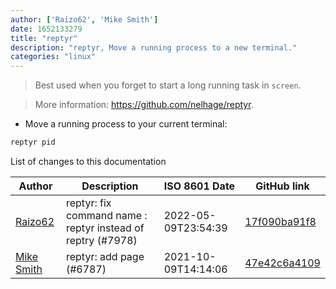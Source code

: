 ```yaml
---
author: ['Raizo62', 'Mike Smith']
date: 1652133279
title: "reptyr"
description: "reptyr, Move a running process to a new terminal."
categories: "linux"
---
```

> Best used when you forget to start a long running task in `screen`.

> More information: <https://github.com/nelhage/reptyr>.

- Move a running process to your current terminal:

```bash
reptyr pid
```
List of changes to this documentation


Author | Description | ISO 8601 Date | GitHub link
------|-----|-----|-----
[Raizo62](mailto:silicium62-github@yahoo.fr) | reptyr: fix command name : reptyr instead of reptry (#7978) | 2022-05-09T23:54:39 | [17f090ba91f8](https://github.com/tldr-pages/tldr/commit/17f090ba91f8958fd854a51be4e5f5c57eadf873)
[Mike Smith](mailto:smithmf@users.noreply.github.com) | reptyr: add page (#6787) | 2021-10-09T14:14:06 | [47e42c6a4109](https://github.com/tldr-pages/tldr/commit/47e42c6a4109a43db6a40a75c19729f99b9a8af1)

